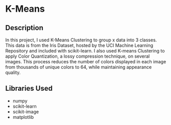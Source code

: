 # K-Means

## Description
In this project, I used K-Means Clustering to group x data into 3 classes. This data is from the Iris Dataset, hosted by the UCI Machine Learning Repository and included with scikit-learn. I also used K-means Clustering to apply Color Quantization, a lossy compression technique, on several images. This process reduces the number of colors displayed in each image from thousands of unique colors to 64, while maintaining appearance quality. 

## Libraries Used
- numpy
- scikit-learn
- scikit-image
- matplotlib

